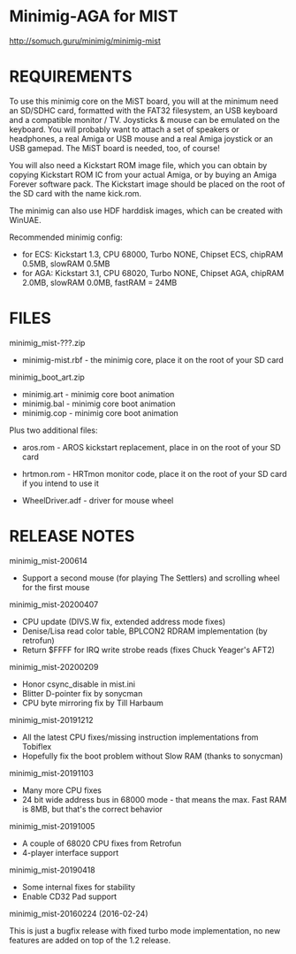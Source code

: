 Minimig-AGA for MIST
====================
http://somuch.guru/minimig/minimig-mist

REQUIREMENTS
====================

To use this minimig core on the MiST board, you will at the minimum need an SD/SDHC card, formatted with the FAT32 filesystem, an USB keyboard and a compatible monitor / TV. Joysticks & mouse can be emulated on the keyboard. You will probably want to attach a set of speakers or headphones, a real Amiga or USB mouse and a real Amiga joystick or an USB gamepad. The MiST board is needed, too, of course!

You will also need a Kickstart ROM image file, which you can obtain by copying Kickstart ROM IC from your actual Amiga, or by buying an Amiga Forever software pack. The Kickstart image should be placed on the root of the SD card with the name kick.rom.


The minimig can also use HDF harddisk images, which can be created with WinUAE.

Recommended minimig config:
* for ECS: Kickstart 1.3, CPU 68000, Turbo NONE, Chipset ECS, chipRAM 0.5MB, slowRAM 0.5MB
* for AGA: Kickstart 3.1, CPU 68020, Turbo NONE, Chipset AGA, chipRAM 2.0MB, slowRAM 0.0MB, fastRAM = 24MB

FILES
====================

minimig_mist-???.zip
- minimig-mist.rbf     - the minimig core, place it on the root of your SD card

minimig_boot_art.zip
- minimig.art          - minimig core boot animation
- minimig.bal          - minimig core boot animation
- minimig.cop          - minimig core boot animation

Plus two additional files:
- aros.rom             - AROS kickstart replacement, place in on the root of your SD card
- hrtmon.rom           - HRTmon monitor code, place it on the root of your SD card if you intend to use it

- WheelDriver.adf      - driver for mouse wheel

RELEASE NOTES
====================

minimig_mist-200614

- Support a second mouse (for playing The Settlers) and scrolling wheel for the first mouse

minimig_mist-20200407

- CPU update (DIVS.W fix, extended address mode fixes)
- Denise/Lisa read color table, BPLCON2 RDRAM implementation (by retrofun)
- Return $FFFF for IRQ write strobe reads (fixes Chuck Yeager's AFT2)

minimig_mist-20200209

- Honor csync_disable in mist.ini
- Blitter D-pointer fix by sonycman
- CPU byte mirroring fix by Till Harbaum

minimig_mist-20191212

- All the latest CPU fixes/missing instruction implementations from Tobiflex
- Hopefully fix the boot problem without Slow RAM (thanks to sonycman)

minimig_mist-20191103

- Many more CPU fixes
- 24 bit wide address bus in 68000 mode - that means the max. Fast RAM is 8MB, but that's the correct behavior

minimig_mist-20191005

- A couple of 68020 CPU fixes from Retrofun
- 4-player interface support

minimig_mist-20190418

- Some internal fixes for stability
- Enable CD32 Pad support

minimig_mist-20160224 (2016-02-24)

This is just a bugfix release with fixed turbo mode implementation, no new features are added on top of the 1.2 release.
